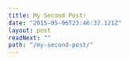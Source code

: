 ```yaml
---
title: My Second Post!
date: "2015-05-06T23:46:37.121Z"
layout: post
readNext: ""
path: "/my-second-post/"
---
```

